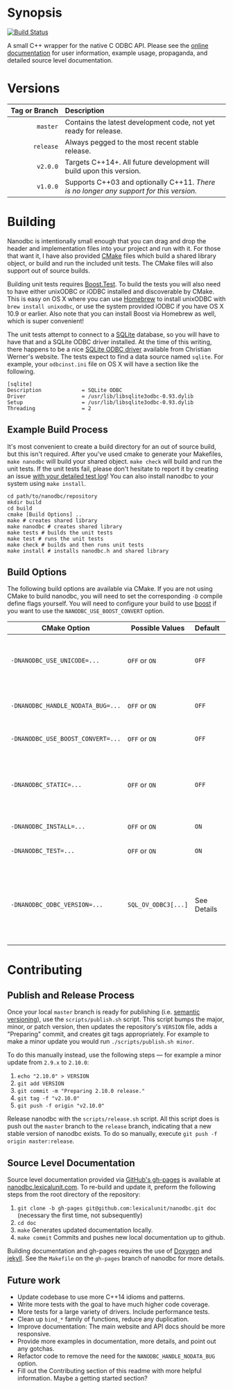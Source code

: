 # Synopsis

[![Build Status](https://travis-ci.org/lexicalunit/nanodbc.svg?branch=master)](https://travis-ci.org/lexicalunit/nanodbc)

A small C++ wrapper for the native C ODBC API. Please see the [online documentation](http://lexicalunit.github.com/nanodbc/) for user information, example usage, propaganda, and detailed source level documentation.

# Versions

| Tag&nbsp;or&nbsp;Branch | Description |
| ---:|:--- |
| `master`  | Contains the latest development code, not yet ready for release. |
| `release` | Always pegged to the most recent stable release. |
| `v2.0.0`  | Targets C++14+. All future development will build upon this version. |
| `v1.0.0`  | Supports C++03 and optionally C++11. *There is no longer any support for this version.* |

# Building

Nanodbc is intentionally small enough that you can drag and drop the header and implementation files into your project and run with it. For those that want it, I have also provided [CMake](http://www.cmake.org/) files which build a shared library object, or build and run the included unit tests. The CMake files will also support out of source builds.

Building unit tests requires [Boost.Test](http://www.boost.org/doc/libs/release/libs/test/). To build the tests you will also need to have either unixODBC or iODBC installed and discoverable by CMake. This is easy on OS X where you can use [Homebrew](http://brew.sh/) to install unixODBC with `brew install unixodbc`, or use the system provided iODBC if you have OS X 10.9 or earlier. Also note that you can install Boost via Homebrew as well, which is super convenient!

The unit tests attempt to connect to a [SQLite](https://www.sqlite.org/) database, so you will have to have that and a SQLite ODBC driver installed. At the time of this writing, there happens to be a nice [SQLite ODBC driver](http://www.ch-werner.de/sqliteodbc/) available from Christian Werner's website. The tests expect to find a data source named `sqlite`. For example, your `odbcinst.ini` file on OS X will have a section like the following.

```
[sqlite]
Description             = SQLite ODBC
Driver                  = /usr/lib/libsqlite3odbc-0.93.dylib
Setup                   = /usr/lib/libsqlite3odbc-0.93.dylib
Threading               = 2
```

## Example Build Process

It's most convenient to create a build directory for an out of source build, but this isn't required. After you've used cmake to generate your Makefiles, `make nanodbc` will build your shared object. `make check` will build and run the unit tests. If the unit tests fail, please don't hesitate to report it by creating an issue [with your detailed test log](http://stackoverflow.com/questions/5709914/using-cmake-how-do-i-get-verbose-output-from-ctest)! You can also install nanodbc to your system using `make install`.

```shell
cd path/to/nanodbc/repository
mkdir build
cd build
cmake [Build Options] ..
make # creates shared library
make nanodbc # creates shared library
make tests # builds the unit tests
make test # runs the unit tests
make check # builds and then runs unit tests
make install # installs nanodbc.h and shared library
```

## Build Options

The following build options are available via CMake. If you are not using CMake to build nanodbc, you will need to set the corresponding `-D` compile define flags yourself. You will need to configure your build to use [boost](http://www.boost.org/) if you want to use the `NANODBC_USE_BOOST_CONVERT` option.

| CMake&nbsp;Option                 | Possible&nbsp;Values | Default     | Details |
| --------------------------------  | -------------------- | ----------- | ------- |
| `‑DNANODBC_USE_UNICODE=...`       | `OFF` or `ON`        | `OFF`       | Enables full unicode support. `nanodbc::string` becomes `std::wstring`. |
| `‑DNANODBC_HANDLE_NODATA_BUG=...` | `OFF` or `ON`        | `OFF`       | Provided to resolve issue [#33](https://github.com/lexicalunit/nanodbc/issues/33), details [in this commit](https://github.com/lexicalunit/nanodbc/commit/918d73cdf12d5903098381344eecde8e7d5d896e). |
| `‑DNANODBC_USE_BOOST_CONVERT=...` | `OFF` or `ON`        | `OFF`       | Provided as workaround to issue [#44](https://github.com/lexicalunit/nanodbc/issues/44). |
| `‑DNANODBC_STATIC=...`            | `OFF` or `ON`        | `OFF`       | Enables building a static library, otherwise the build process produces a shared library. |
| `‑DNANODBC_INSTALL=...`           | `OFF` or `ON`        | `ON`        | Enables install target. |
| `‑DNANODBC_TEST=...`              | `OFF` or `ON`        | `ON`        | Enables tests target (alias `check`). |
| `‑DNANODBC_ODBC_VERSION=...`      | `SQL_OV_ODBC3[...]`  | See Details | **[Optional]** Sets the ODBC version macro for nanodbc to use. Default is `SQL_OV_ODBC3_80` if available, otherwise `SQL_OV_ODBC3`. |

# Contributing

## Publish and Release Process

Once your local `master` branch is ready for publishing (i.e. [semantic versioning](http://semver.org/)), use the `scripts/publish.sh` script. This script bumps the major, minor, or patch version, then updates the repository's `VERSION` file, adds a "Preparing" commit, and creates git tags appropriately. For example to make a minor update you would run `./scripts/publish.sh minor`.

To do this manually instead, use the following steps &mdash; for example a minor update from `2.9.x` to `2.10.0`:

1. `echo "2.10.0" > VERSION`
2. `git add VERSION`
3. `git commit -m "Preparing 2.10.0 release."`
4. `git tag -f "v2.10.0"`
5. `git push -f origin "v2.10.0"`

Release nanodbc with the `scripts/release.sh` script. All this script does is push out the `master` branch to the `release` branch, indicating that a new stable version of nanodbc exists. To do so manually, execute `git push -f origin master:release`.

## Source Level Documentation

Source level documentation provided via [GitHub's gh-pages](https://help.github.com/articles/what-are-github-pages/) is available at [nanodbc.lexicalunit.com](http://lexicalunit.github.io/nanodbc/). To re-build and update it, preform the following steps from the root directory of the repository:

1. `git clone -b gh-pages git@github.com:lexicalunit/nanodbc.git doc` (necessary the first time, not subsequently)
2. `cd doc`
3. `make` Generates updated documentation locally.
4. `make commit` Commits and pushes new local documentation up to github.

Building documentation and gh-pages requires the use of [Doxygen](www.doxygen.org) and [jekyll](https://jekyllrb.com/). See the `Makefile` on the `gh-pages` branch of nanodbc for more details.

## Future work

- Update codebase to use more C++14 idioms and patterns.
- Write more tests with the goal to have much higher code coverage.
- More tests for a large variety of drivers. Include performance tests.
- Clean up `bind_*` family of functions, reduce any duplication.
- Improve documentation: The main website and API docs should be more responsive.
- Provide more examples in documentation, more details, and point out any gotchas.
- Refactor code to remove the need for the `NANODBC_HANDLE_NODATA_BUG` option.
- Fill out the Contributing section of this readme with more helpful information. Maybe a getting started section?
